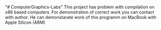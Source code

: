"# ComputerGraphics-Labs" 
This project has problem with compilation on x86 based computers.
For demonstration of correct work you can contact with author.
He can demonstarate work of this programm on MacBook with Apple Silicon (ARM)
